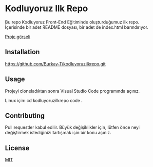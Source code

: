 # Kodluyoruz Ilk Repo
 Bu repo Kodluyoruz Front-End Eğitiminde oluşturduğumuz ilk repo. İçerisinde bir adet README dosyası, bir adet de index.html barındırıyor.

 [Proje görseli](Snapshot.png)

## Installation
 https://github.com/Burkay-T/kodluyoruzilkrepo.git

## Usage
Projeyi cloneladıktan sonra Visual Studio Code programında açınız.

 Linux için:
 cd kodluyoruzilkrepo
 code .
 
 ## Contributing
 Pull requestler kabul edilir. Büyük değişiklikler için, lütfen önce neyi değiştirmek istediğinizi tartışmak için bir konu açınız.

## License
 [MIT](https://choosealicense.com/licenses/mit/)